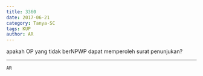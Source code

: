 ```yaml
---
title: 3360
date: 2017-06-21
category: Tanya-SC
tags: KUP
author: AR
---
```


apakah OP yang tidak berNPWP dapat memperoleh surat penunjukan?

---



`AR`
